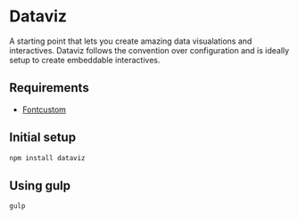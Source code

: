 # Dataviz
A starting point that lets you create amazing data visualations and interactives. Dataviz follows the convention over configuration and is ideally setup to create embeddable interactives.

## Requirements
- [Fontcustom](https://github.com/FontCustom/fontcustom)

## Initial setup

```sh
npm install dataviz
```

## Using gulp

```sh
gulp
```
